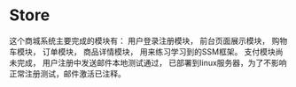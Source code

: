 # Store
这个商城系统主要完成的模块有：
用户登录注册模块，
前台页面展示模块，
购物车模块，
订单模块，
商品详情模块，
用来练习学习到的SSM框架。
支付模块尚未完成，
用户注册中发送邮件本地测试通过，
已部署到linux服务器，为了不影响正常注册测试，邮件激活已注释。


